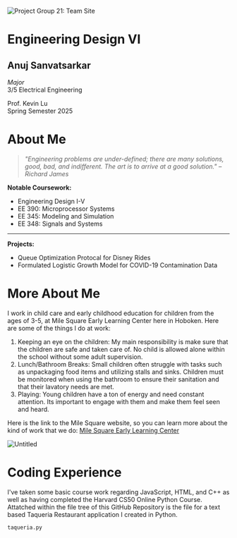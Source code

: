 ![Project Group 21: Team Site](https://sites.google.com/stevens.edu/team-project-sitegroup21/home)
# Engineering Design VI
## Anuj Sanvatsarkar 

*Major* \
3/5 Electrical Engineering

Prof. Kevin Lu \
Spring Semester 2025

# About Me
> *"Engineering problems are under-defined; there are many solutions, good, bad, and indifferent. The art is to arrive at a good solution." – Richard James*

**Notable Coursework:**
- Engineering Design I-V
- EE 390: Microprocessor Systems
- EE 345: Modeling and Simulation
- EE 348: Signals and Systems
---
**Projects:**
- Queue Optimization Protocal for Disney Rides
- Formulated Logistic Growth Model for COVID-19 Contamination Data

# More About Me

I work in child care and early childhood education for children from the ages of 3-5, at Mile Square Early Learning Center here in Hoboken. Here are some of the things I do at work:

1. Keeping an eye on the children: My main responsibility is make sure that the children are safe and taken care of. No child is allowed alone within the school without some adult supervision.
2. Lunch/Bathroom Breaks: Small children often struggle with tasks such as unpackaging food items and utilizing stalls and sinks. Children must be monitored when using the bathroom to ensure their sanitation and that their lavatory needs are met.
3. Playing: Young children have a ton of energy and need constant attention. Its important to engage with them and make them feel seen and heard.

Here is the link to the Mile Square website, so you can learn more about the kind of work that we do: 
[Mile Square Early Learning Center](https://www.mselc1979.org/)

![Untitled](https://github.com/user-attachments/assets/ba868a34-6263-4bfd-8a1f-c26d02293b9a)

# Coding Experience 
I've taken some basic course work regarding JavaScript, HTML, and C++ as well as having completed the Harvard CS50 Online Python Course. Attatched within the file tree of this GitHub Repository is the file for a text based Taqueria Restaurant application I created in Python. 

`taqueria.py` 
  
  

